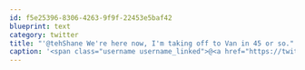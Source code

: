 ```yaml
---
id: f5e25396-8306-4263-9f9f-22453e5baf42
blueprint: text
category: twitter
title: "'@tehShane We're here now, I'm taking off to Van in 45 or so."
caption: '<span class="username username_linked">@<a href="https://twitter.com/tehShane" title="Shane Lawrence">tehShane</a></span> We''re here now, I''m taking off to Van in 45 or so.'
---
```

